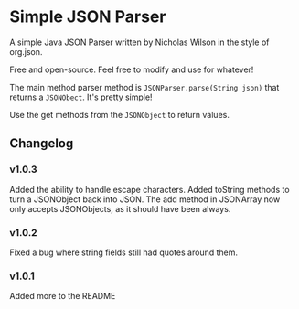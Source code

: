 # Simple JSON Parser

A simple Java JSON Parser written by Nicholas Wilson in the style of org.json.

Free and open-source. Feel free to modify and use for whatever!

The main method parser method is `JSONParser.parse(String json)` that returns a `JSONObect`. It's pretty simple!

Use the get methods from the `JSONObject` to return values.

## Changelog

### v1.0.3 

Added the ability to handle escape characters.
Added toString methods to turn a JSONObject back into JSON.
The add method in JSONArray now only accepts JSONObjects, as it should have been always.

### v1.0.2

Fixed a bug where string fields still had quotes around them.

### v1.0.1

Added more to the README